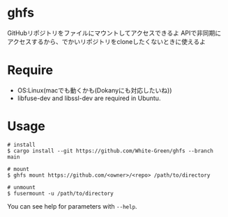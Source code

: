# ghfs
GitHubリポジトリをファイルにマウントしてアクセスできるよ
APIで非同期にアクセスするから、でかいリポジトリをcloneしたくないときに使えるよ

# Require
- OS:Linux(macでも動くかも(Dokanyにも対応したいね))
- libfuse-dev and libssl-dev are required in Ubuntu.

# Usage
```
# install
$ cargo install --git https://github.com/White-Green/ghfs --branch main

# mount
$ ghfs mount https://github.com/<owner>/<repo> /path/to/directory

# unmount
$ fusermount -u /path/to/directory
```
You can see help for parameters with `--help`.
